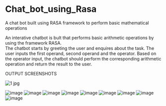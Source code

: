 # Chat_bot_using_Rasa
A chat bot built using RASA framework to perform basic mathematical operations

An interative chatbot is bult that performs basic arithmetic operations by using the framework RASA.  
The chatbot starts by greeting the user and enquires about the task. The user inputs the first operand, second operand and the operator.
Based on the operator input, the chatbot should perform the corresponding arithmetic operation and return the result to the user.

OUTPUT SCREENSHOTS


![1 jpg](https://user-images.githubusercontent.com/117065037/221853438-3e489f9a-5302-4c49-8c11-4fd04d738a5a.png)

![image](https://user-images.githubusercontent.com/117065037/221853672-d0303761-a20e-45c0-80ea-11c078c54e47.png)
![image](https://user-images.githubusercontent.com/117065037/221853782-af5bf752-72b3-4409-b71a-86082d400c17.png)
![image](https://user-images.githubusercontent.com/117065037/221853810-d8e440c9-beab-4eee-8c3e-a675cb6a1777.png)
![image](https://user-images.githubusercontent.com/117065037/221853840-d62a2128-c554-4dc7-812e-b270b6b262a2.png)
![image](https://user-images.githubusercontent.com/117065037/221853875-6e442f06-08ec-4244-8a38-09d12837aeb5.png)
![image](https://user-images.githubusercontent.com/117065037/221853900-b3c3bb0d-2dbd-418c-a442-bd7659e5775a.png)
![image](https://user-images.githubusercontent.com/117065037/221853927-33270955-650a-4833-a87b-6b82862dd5e4.png)
![image](https://user-images.githubusercontent.com/117065037/221853994-ee42a3bf-2825-4ae4-8730-a29b0aeae532.png)
![image](https://user-images.githubusercontent.com/117065037/221854017-36d484f7-c778-4357-8ecf-6402d7979a7c.png)


